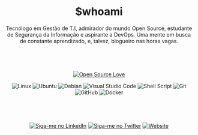 
<div align="center">
<h1>$whoami</h1>

Tecnólogo em Gestão de T.I, admirador do mundo Open Source, estudante de Segurança da Informação e aspirante a DevOps. Uma mente em busca de constante aprendizado, e, talvez, blogueiro nas horas vagas.  

## &nbsp;
[![Open Source Love](https://badges.frapsoft.com/os/v1/open-source-150x25.png?v=103)](https://github.com/ellerbrock/open-source-badges/)

<img alt="Linux" src="https://img.shields.io/badge/Linux-FCC624?style=for-the-badge&logo=linux&logoColor=black" /> 
<img alt="Ubuntu" src="https://img.shields.io/badge/Ubuntu-E95420?style=for-the-badge&logo=ubuntu&logoColor=white" /> 
<img alt="Debian" src="https://img.shields.io/badge/Debian-D70A53?style=for-the-badge&logo=debian&logoColor=white" /> 
<img alt="Visual Studio Code" src="https://img.shields.io/badge/VisualStudioCode-0078d7.svg?style=for-the-badge&logo=visual-studio-code&logoColor=white"/> 
<img alt="Shell Script" src="https://img.shields.io/badge/shell_script-%23121011.svg?style=for-the-badge&logo=gnu-bash&logoColor=white"/> 
<img alt="Git" src="https://img.shields.io/badge/git-%23F05033.svg?style=for-the-badge&logo=git&logoColor=white"/> 
<img alt="GitHub" src="https://img.shields.io/badge/github-%23121011.svg?style=for-the-badge&logo=github&logoColor=white"/> 
<img alt="Docker" src="https://img.shields.io/badge/docker-%230db7ed.svg?style=for-the-badge&logo=docker&logoColor=white"/>

## &nbsp;

<a href="https://www.linkedin.com/in/ciro-mota/" rel="external"><img src="https://img.shields.io/badge/LinkedIn-0077B5?style=for-the-badge&logo=linkedin&logoColor=white" alt="Siga-me no LinkedIn"></a>
<a href="https://twitter.com/ciromota" rel="external"><img src="https://img.shields.io/badge/Twitter-1DA1F2?style=for-the-badge&logo=twitter&logoColor=white" alt="Siga-me no Twitter"></a>
<a href="https://ciromota.tec.br/" rel="external"><img alt="Website" src="https://img.shields.io/website?label=Site&style=for-the-badge&url=https://ciromota.tec.br/"></a>  
</div>